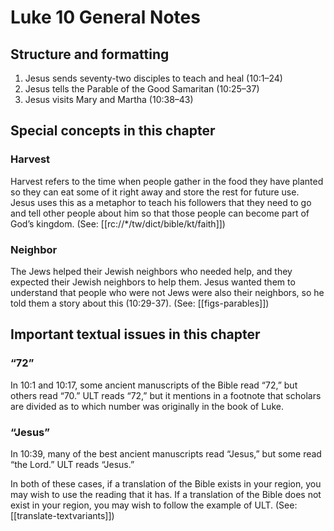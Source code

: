 # Luke 10 General Notes

## Structure and formatting

1. Jesus sends seventy-two disciples to teach and heal (10:1–24)
2. Jesus tells the Parable of the Good Samaritan (10:25–37)
3. Jesus visits Mary and Martha (10:38–43)

## Special concepts in this chapter

### Harvest

Harvest refers to the time when people gather in the food they have planted so they can eat some of it right away and store the rest for future use. Jesus uses this as a metaphor to teach his followers that they need to go and tell other people about him so that those people can become part of God’s kingdom. (See: [[rc://*/tw/dict/bible/kt/faith]])

### Neighbor

The Jews helped their Jewish neighbors who needed help, and they expected their Jewish neighbors to help them. Jesus wanted them to understand that people who were not Jews were also their neighbors, so he told them a story about this (10:29-37). (See: [[figs-parables]])

## Important textual issues in this chapter

### “72”

In 10:1 and 10:17, some ancient manuscripts of the Bible read “72,” but others read “70.” ULT reads “72,” but it mentions in a footnote that scholars are divided as to which number was originally in the book of Luke.

### “Jesus”

In 10:39, many of the best ancient manuscripts read “Jesus,” but some read “the Lord.” ULT reads “Jesus.”

In both of these cases, if a translation of the Bible exists in your region, you may wish to use the reading that it has. If a translation of the Bible does not exist in your region, you may wish to follow the example of ULT. (See: [[translate-textvariants]])